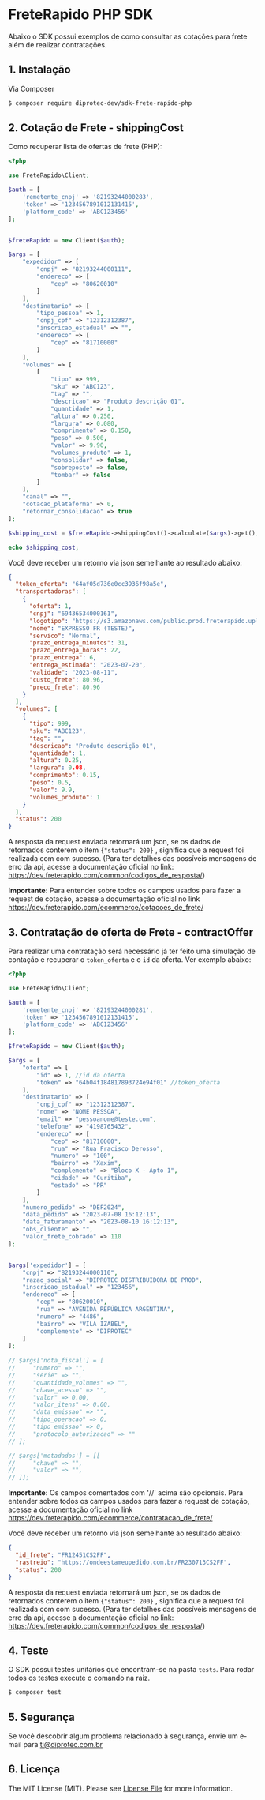 # FreteRapido PHP SDK


Abaixo o SDK possui exemplos de como consultar as cotações para frete além de realizar contratações.

## 1. Instalação

Via Composer

``` bash
$ composer require diprotec-dev/sdk-frete-rapido-php
```

## 2. Cotação de Frete - shippingCost


Como recuperar lista de ofertas de frete (PHP):

```php
<?php

use FreteRapido\Client;

$auth = [
    'remetente_cnpj' => '82193244000283',
    'token' => '1234567891012131415',
    'platform_code' => 'ABC123456'
];


$freteRapido = new Client($auth);

$args = [
    "expedidor" => [
        "cnpj" => "82193244000111",
        "endereco" => [
            "cep" => "80620010"
        ]
    ],
    "destinatario" => [
        "tipo_pessoa" => 1,
        "cnpj_cpf" => "12312312387",
        "inscricao_estadual" => "",
        "endereco" => [
            "cep" => "81710000"
        ]
    ],
    "volumes" => [
        [
            "tipo" => 999,
            "sku" => "ABC123",
            "tag" => "",
            "descricao" => "Produto descrição 01",
            "quantidade" => 1,
            "altura" => 0.250,
            "largura" => 0.080,
            "comprimento" => 0.150,
            "peso" => 0.500,
            "valor" => 9.90,
            "volumes_produto" => 1,
            "consolidar" => false,
            "sobreposto" => false,
            "tombar" => false
        ]
    ],
    "canal" => "",
    "cotacao_plataforma" => 0,
    "retornar_consolidacao" => true
];

$shipping_cost = $freteRapido->shippingCost()->calculate($args)->get();

echo $shipping_cost;

```

Você deve receber um retorno via json semelhante ao resultado abaixo:

```json
{
  "token_oferta": "64af05d736e0cc3936f98a5e",
  "transportadoras": [
    {
      "oferta": 1,
      "cnpj": "69436534000161",
      "logotipo": "https://s3.amazonaws.com/public.prod.freterapido.uploads/transportadora/foto-perfil/69436534000161.png",
      "nome": "EXPRESSO FR (TESTE)",
      "servico": "Normal",
      "prazo_entrega_minutos": 31,
      "prazo_entrega_horas": 22,
      "prazo_entrega": 6,
      "entrega_estimada": "2023-07-20",
      "validade": "2023-08-11",
      "custo_frete": 80.96,
      "preco_frete": 80.96
    }
  ],
  "volumes": [
    {
      "tipo": 999,
      "sku": "ABC123",
      "tag": "",
      "descricao": "Produto descrição 01",
      "quantidade": 1,
      "altura": 0.25,
      "largura": 0.08,
      "comprimento": 0.15,
      "peso": 0.5,
      "valor": 9.9,
      "volumes_produto": 1
    }
  ],
  "status": 200
}

```

A resposta da request enviada retornará um json, se os dados de retornados conterem o item `{"status": 200}` , significa que a request foi realizada com com sucesso. (Para ter detalhes das possíveis mensagens de erro da api, acesse a documentação oficial no link: https://dev.freterapido.com/common/codigos_de_resposta/)

<b>Importante:</b> Para entender sobre todos os campos usados para fazer a request de cotação, acesse a documentação oficial no link https://dev.freterapido.com/ecommerce/cotacoes_de_frete/


## 3. Contratação de oferta de Frete - contractOffer


Para realizar uma contratação será necessário já ter feito uma simulação de contação e recuperar o `token_oferta` e o `id` da oferta. Ver exemplo abaixo:

```php
<?php

use FreteRapido\Client;

$auth = [
    'remetente_cnpj' => '82193244000281',
    'token' => '1234567891012131415',
    'platform_code' => 'ABC123456'
];

$freteRapido = new Client($auth);

$args = [
    "oferta" => [
        "id" => 1, //id da oferta
        "token" => "64b04f184817893724e94f01" //token_oferta
    ],
    "destinatario" => [
        "cnpj_cpf" => "12312312387",
        "nome" => "NOME PESSOA",
        "email" => "pessoanome@teste.com",
        "telefone" => "4198765432",
        "endereco" => [
            "cep" => "81710000",
            "rua" => "Rua Fracisco Derosso",
            "numero" => "100",
            "bairro" => "Xaxim",
            "complemento" => "Bloco X - Apto 1",
            "cidade" => "Curitiba",
            "estado" => "PR"
        ]
    ],
    "numero_pedido" => "DEF2024",
    "data_pedido" => "2023-07-08 16:12:13",
    "data_faturamento" => "2023-08-10 16:12:13",
    "obs_cliente" => "",
    "valor_frete_cobrado" => 110
];


$args['expedidor'] = [
    "cnpj" => "82193244000110",
    "razao_social" => "DIPROTEC DISTRIBUIDORA DE PROD",
    "inscricao_estadual" => "123456",
    "endereco" => [
        "cep" => "80620010",
        "rua" => "AVENIDA REPÚBLICA ARGENTINA",
        "numero" => "4486",
        "bairro" => "VILA IZABEL",
        "complemento" => "DIPROTEC"
    ]
];
 
// $args['nota_fiscal'] = [
//     "numero" => "",
//     "serie" => "",
//     "quantidade_volumes" => "",
//     "chave_acesso" => "",
//     "valor" => 0.00,
//     "valor_itens" => 0.00,
//     "data_emissao" => "",
//     "tipo_operacao" => 0,
//     "tipo_emissao" => 0,
//     "protocolo_autorizacao" => ""
// ];

// $args['metadados'] = [[
//     "chave" => "",
//     "valor" => "",
// ]];

```

<b>Importante:</b> Os campos comentados com '//' acima são opcionais.  Para entender sobre todos os campos usados para fazer a request de cotação, acesse a documentação oficial no link https://dev.freterapido.com/ecommerce/contratacao_de_frete/

Você deve receber um retorno via json semelhante ao resultado abaixo:

```json
{
  "id_frete": "FR12451CS2FF",
  "rastreio": "https://ondeestameupedido.com.br/FR230713CS2FF",
  "status": 200
}
```

A resposta da request enviada retornará um json, se os dados de retornados conterem o item `{"status": 200}` , significa que a request foi realizada com com sucesso. (Para ter detalhes das possíveis mensagens de erro da api, acesse a documentação oficial no link: https://dev.freterapido.com/common/codigos_de_resposta/)

## 4. Teste

O SDK possui testes unitários que encontram-se na pasta `tests`. Para rodar todos os testes execute o comando na raiz.

``` bash
$ composer test
```

## 5. Segurança

Se você descobrir algum problema relacionado à segurança, envie um e-mail para ti@diprotec.com.br


## 6. Licença

The MIT License (MIT). Please see [License File](LICENSE.md) for more information.
